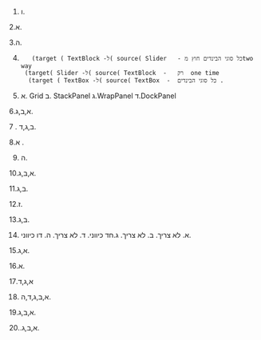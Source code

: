 1. ו.

2.א.

3.ה.

4. 		  (target ( TextBlock -ל( source( Slider   - כל סוגי הבינדים חוץ מtwo way
		(target( Slider -ל( source( TextBlock  -   רק  one time
		 (target ( TextBox -ל( source( TextBox  -  כל סוגי הבינדים .


5. א. Grid
    ב. StackPanel
    ג.WrapPanel
    ד.DockPanel 

6.א,ב,ג.

7 . ב,ג,ד.

8.א .

9. ה.

10.א,ב,ג.

11.ב,ג.

12.ז.

13.ב,ג.

14.
     א. לא צריך.
     ב. לא צריך.
     ג.חד כיווני.
     ד. לא צריך.
     ה. דו כיווני.

15.א,ג.

16.א.

17.א,ג,ד

18. א,ב,ג,ד,ה.

19.א,ב,ג.

20..א,ב,ג.

 
